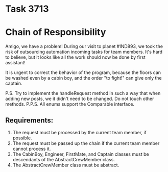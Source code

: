 # Task 3713
# Chain of Responsibility

Amigo, we have a problem! During our visit to planet #IND893, we took the risk of outsourcing automation
incoming tasks for team members. It's hard to believe, but it looks like all the work should now be done by
first assistant!

It is urgent to correct the behavior of the program, because the floors can be washed even by a cabin boy, and the order "to fight!" can give
only the captain.

P.S. Try to implement the handleRequest method in such a way that when adding new posts, we
it didn't need to be changed. Do not touch other methods.
P.P.S. All enums support the Comparable interface.


## Requirements:
1. The request must be processed by the current team member, if possible.
2. The request must be passed up the chain if the current team member cannot process it.
3. The CabinBoy, Engineer, FirstMate, and Captain classes must be descendants of the AbstractCrewMember class.
4. The AbstractCrewMember class must be abstract.